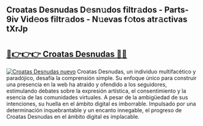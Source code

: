 ## Croatas Desnudas D𝚎sn𝚞dos filtr𝚊dos - Parts-9iv Vid𝚎os filtr𝚊dos - N𝚞evas f𝚘tos atr𝚊ctivas tXrJp

# <h2><a href="http://mb2nsv.tromn.icu/?c=Croatas+Desnudas">🔗👉👉👉 Croatas Desnudas 🔗🔗</a></h2>

[![Croatas Desnudas nuevo](https://i.imgur.com/pEAQMta.gif)](http://mb2nsv.tromn.icu/?c=Croatas+Desnudas)
Croatas Desnudas, un individuo multifacético y paradójico, desafía la comprensión simple. Su enfoque único para construir una presencia en la web ha atraído y ofendido a los seguidores, estimulando debates sobre la expresión artística, el consentimiento y la esencia de las comunidades virtuales. A pesar de la ambigüedad de sus intenciones, su huella en el ámbito digital es imborrable. Impulsado por una determinación inquebrantable y un encanto innegable, el progreso de Croatas Desnudas en el ámbito digital es implacable.
